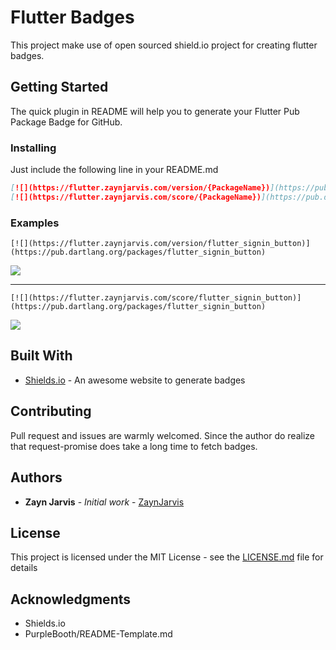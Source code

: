# Flutter Badges

This project make use of open sourced shield.io project for creating flutter badges.

## Getting Started

The quick plugin in README will help you to generate your Flutter Pub Package Badge for GitHub.

### Installing

Just include the following line in your README.md

```md
[![](https://flutter.zaynjarvis.com/version/{PackageName})](https://pub.dartlang.org/packages/{PackageName})
[![](https://flutter.zaynjarvis.com/score/{PackageName})](https://pub.dartlang.org/packages/{PackageName})
```

### Examples

`[![](https://flutter.zaynjarvis.com/version/flutter_signin_button)](https://pub.dartlang.org/packages/flutter_signin_button)`

[![](https://flutter.zaynjarvis.com/version/flutter_signin_button)](https://pub.dartlang.org/packages/flutter_signin_button)

---

`[![](https://flutter.zaynjarvis.com/score/flutter_signin_button)](https://pub.dartlang.org/packages/flutter_signin_button)`

[![](https://flutter.zaynjarvis.com/score/flutter_signin_button)](https://pub.dartlang.org/packages/flutter_signin_button)

## Built With

- [Shields.io](https://shields.io/#/) - An awesome website to generate badges

## Contributing

Pull request and issues are warmly welcomed. Since the author do realize that request-promise does take a long time to fetch badges.

## Authors

- **Zayn Jarvis** - _Initial work_ - [ZaynJarvis](https://github.com/ZaynJarvis)

## License

This project is licensed under the MIT License - see the [LICENSE.md](LICENSE.md) file for details

## Acknowledgments

- Shields.io
- PurpleBooth/README-Template.md
